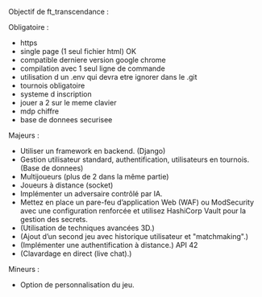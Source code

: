 Objectif de ft_transcendance :

Obligatoire :
- https
- single page (1 seul fichier html) OK
- compatible derniere version google chrome
- compilation avec 1 seul ligne de commande
- utilisation d un .env qui devra etre ignorer dans le .git
- tournois obligatoire
- systeme d inscription
- jouer a 2 sur le meme clavier
- mdp chiffre
- base de donnees securisee
  
Majeurs :
- Utiliser un framework en backend. (Django)
- Gestion utilisateur standard, authentification, utilisateurs en tournois. (Base de donnees)
- Multijoueurs (plus de 2 dans la même partie)
- Joueurs à distance (socket)
- Implémenter un adversaire contrôlé par IA.
- Mettez en place un pare-feu d’application Web (WAF) ou ModSecurity avec une configuration renforcée et utilisez HashiCorp Vault pour la gestion des secrets.
- (Utilisation de techniques avancées 3D.)
- (Ajout d’un second jeu avec historique utilisateur et "matchmaking".)
- (Implémenter une authentification à distance.) API 42
- (Clavardage en direct (live chat).)
  
Mineurs :
- Option de personnalisation du jeu.
